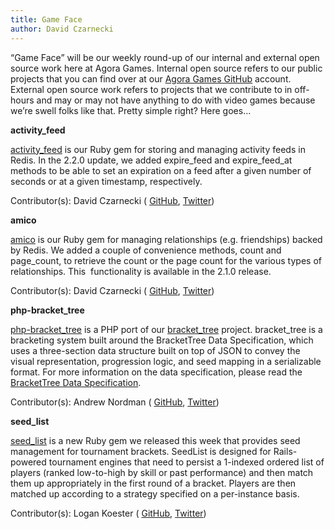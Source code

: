 ```yaml
---
title: Game Face
author: David Czarnecki
---
```

“Game Face” will be our weekly round-up of our internal and external open source work here at Agora Games. Internal open source refers to our public projects that you can find over at our [Agora Games GitHub](https://github.com/agoragames/) account. External open source work refers to projects that we contribute to in off-hours and may or may not have anything to do with video games because we’re swell folks like that. Pretty simple right? Here goes…

 **activity_feed**

 [activity_feed](https://github.com/agoragames/activity_feed) is our Ruby gem for storing and managing activity feeds in Redis. In the 2.2.0 update, we added expire_feed and expire_feed_at methods to be able to set an expiration on a feed after a given number of seconds or at a given timestamp, respectively.

 Contributor(s): David Czarnecki ( [GitHub](https://github.com/czarneckid/), [Twitter](https://twitter.com/czarneckid))

 **amico**

 [amico](https://github.com/agoragames/amico) is our Ruby gem for managing relationships (e.g. friendships) backed by Redis. We added a couple of convenience methods, count and page_count, to retrieve the count or the page count for the various types of relationships. This  functionality is available in the 2.1.0 release.

 Contributor(s): David Czarnecki ( [GitHub](https://github.com/czarneckid/), [Twitter](https://twitter.com/czarneckid))

 **php-bracket_tree**

 [php-bracket_tree](https://github.com/agoragames/php-bracket_tree) is a PHP port of our [bracket_tree](https://github.com/agoragames/bracket_tree) project. bracket_tree is a bracketing system built around the BracketTree Data Specification, which uses a three-section data structure built on top of JSON to convey the visual representation, progression logic, and seed mapping in a serializable format. For more information on the data specification, please read the [BracketTree Data Specification](https://github.com/agoragames/bracket_tree/wiki/BracketTree-Data-Specification).

 Contributor(s): Andrew Nordman ( [GitHub](https://github.com/Cadwallion/), [Twitter](https://twitter.com/Cadwallion))

 **seed_list**

 [seed_list](https://github.com/agoragames/seed_list) is a new Ruby gem we released this week that provides seed management for tournament brackets. SeedList is designed for Rails-powered tournament engines that need to persist a 1-indexed ordered list of players (ranked low-to-high by skill or past performance) and then match them up appropriately in the first round of a bracket. Players are then matched up according to a strategy specified on a per-instance basis.

 Contributor(s): Logan Koester ( [GitHub](https://github.com/logankoester/), [Twitter](https://twitter.com/logankoester))
